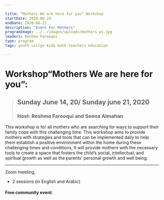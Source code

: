 ```yaml
---

title: “Mothers We are here for you” Workshop
startDate: 2020-06-24
endDate: 2020-08-21
description: "Event For Mothers"
programImage: ../../images/uploads/mothers_ws.jpg
leaders: Reshma Farooqui 
type: program
tags: youth collge-kids math teachers education

---
```



# Workshop“Mothers We are here for you”:

> ## Sunday June 14, 20/ Sunday june 21, 2020
> ### Host: Reshma Farooqui and Seena Almahan

This workshop is for all mothers who are searching for ways to support their family cope with this challenging time. This workshop aims to provide mothers with strategies and tools that can be implemented daily to help them establish a positive environment within the home during these challenging times and conditions, It will provide mothers with the necessary tools to create a space that fosters the child’s social, intellectual, and spiritual growth as well as the parents’ personal growth and well being. 



 ----------
 Zoom meeting,  
- 2 sessions (in English and Arabic)

#### Free community event.
